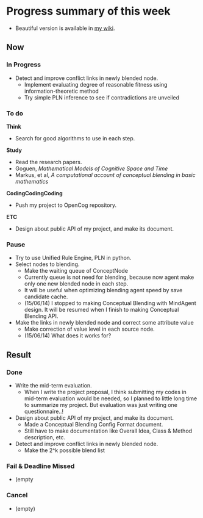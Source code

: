 # Progress summary of this week
* Beautiful version is available in [my wiki](http://wiki.dong-min.kim/GSoC_2015_-_Conceptual_Blending).

## Now
### In Progress
* Detect and improve conflict links in newly blended node.
  * Implement evaluating degree of reasonable fitness using 
   information-theoretic method
  * Try simple PLN inference to see if contradictions are unveiled

### To do
**Think**

* Search for good algorithms to use in each step.

**Study**

* Read the research papers.
 * Goguen, *Mathematical Models of Cognitive Space and Time*
 * Markus, et al, *A computational account of conceptual blending in basic 
  mathematics*

**CodingCodingCoding**

* Push my project to OpenCog repository.

**ETC**

* Design about public API of my project, and make its document.

### Pause
* Try to use Unified Rule Engine, PLN in python.
* Select nodes to blending.
  * Make the waiting queue of ConceptNode
  * Currently queue is not need for blending, because now agent make only one 
   new blended node in each step.
  * It will be useful when optimizing blending agent speed by save candidate 
   cache.
  * (15/06/14) I stopped to making Conceptual Blending with MindAgent design.
   It will be resumed when I finish to making Conceptual Blending API.
* Make the links in newly blended node and correct some attribute value
  * Make correction of value level in each source node.
  * (15/06/14) What does it works for?

## Result
### Done
* Write the mid-term evaluation.
  * When I write the project proposal, I think submitting my codes in mid-term 
   evaluation would be needed, so I planned to little long time to summarize my 
   project. But evaluation was just writing one questionnaire..!
* Design about public API of my project, and make its document.
  * Made a Conceptual Blending Config Format document.
  * Still have to make documentation like Overall Idea, Class & Method 
   description, etc.
* Detect and improve conflict links in newly blended node.
  * Make the 2^k possible blend list

### Fail & Deadline Missed
* (empty
  
### Cancel
* (empty)
